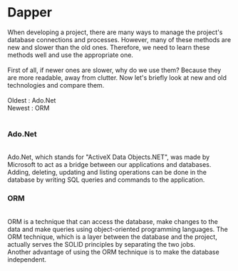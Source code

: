 # Dapper

When developing a project, there are many ways to manage the project's database connections and processes. However, many of these methods are new and slower than the old ones. Therefore, we need to learn these methods well and use the appropriate one.
<br>
<br>
First of all, if newer ones are slower, why do we use them? Because they are more readable, away from clutter. Now let's briefly look at new and old technologies and compare them.
<br> 
<br>
Oldest : Ado.Net 
<br>
Newest : ORM
<br> <br>
<h3> Ado.Net </h3>
<br>
Ado.Net, which stands for "ActiveX Data Objects.NET", was made by Microsoft to act as a bridge between our applications and databases. Adding, deleting, updating and listing operations can be done in the database by writing SQL queries and commands to the application.
<br>
<h3> ORM </h3>
<br>
ORM is a technique that can access the database, make changes to the data and make queries using object-oriented programming languages. The ORM technique, which is a layer between the database and the project, actually serves the SOLID principles by separating the two jobs.
<br>
Another advantage of using the ORM technique is to make the database independent.
